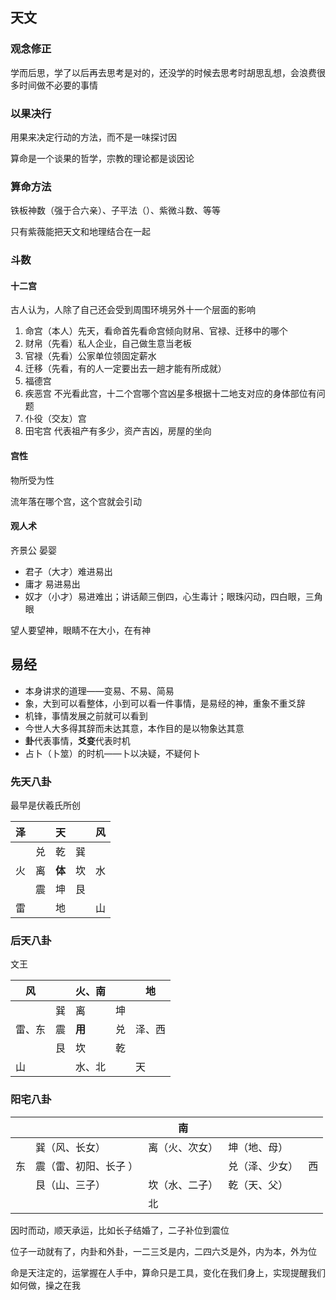 ## 天文

### 观念修正

学而后思，学了以后再去思考是对的，还没学的时候去思考时胡思乱想，会浪费很多时间做不必要的事情

### 以果决行

用果来决定行动的方法，而不是一味探讨因

算命是一个谈果的哲学，宗教的理论都是谈因论

### 算命方法

铁板神数（强于合六亲）、子平法（）、紫微斗数、等等

只有紫薇能把天文和地理结合在一起

### 斗数

#### 十二宫

古人认为，人除了自己还会受到周围环境另外十一个层面的影响

1. 命宫（本人）先天，看命首先看命宫倾向财帛、官禄、迁移中的哪个
2. 财帛（先看）私人企业，自己做生意当老板
3. 官禄（先看）公家单位领固定薪水
4. 迁移（先看，有的人一定要出去一趟才能有所成就）
5. 福德宫
6. 疾恶宫 不光看此宫，十二个宫哪个宫凶星多根据十二地支对应的身体部位有问题
7. 仆役（交友）宫
8. 田宅宫 代表祖产有多少，资产吉凶，房屋的坐向

#### 宫性

物所受为性

流年落在哪个宫，这个宫就会引动

#### 观人术

齐景公 晏婴

- 君子（大才）难进易出
- 庸才 易进易出
- 奴才（小才）易进难出；讲话颠三倒四，心生毒计；眼珠闪动，四白眼，三角眼

望人要望神，眼睛不在大小，在有神

## 易经

- 本身讲求的道理——变易、不易、简易
- 象，大到可以看整体，小到可以看一件事情，是易经的神，重象不重爻辞
- 机锋，事情发展之前就可以看到
- 今世人大多得其辞而未达其意，本作目的是以物象达其意
- **卦**代表事情，**爻变**代表时机
- 占卜（卜筮）的时机——卜以决疑，不疑何卜

### 先天八卦
最早是伏羲氏所创

|  泽  |     | 天     |     | 风   |
| :-: | :-: | ----- | --- | --- |
|     |  兑  | 乾     | 巽   |     |
|  火  |  离  | **体** | 坎   | 水   |
|     |  震  | 坤     | 艮   |     |
|  雷  |     | 地     |     | 山   |
### 后天八卦
文王

| 风   |     | 火、南   |     | 地   |
| --- | --- | ----- | --- | --- |
|     | 巽   | 离     | 坤   |     |
| 雷、东 | 震   | **用** | 兑   | 泽、西 |
|     | 艮   | 坎     | 乾   |     |
| 山   |     | 水、北   |     | 天   |

### 阳宅八卦

|     |             | 南       |         |     |
| --- | ----------- | ------- | ------- | --- |
|     | 巽（风、长女）     | 离（火、次女） | 坤（地、母）  |     |
| 东   | 震（雷、初阳、长子 ） |         | 兑（泽、少女） | 西   |
|     | 艮（山、三子）     | 坎（水、二子） | 乾（天、父）  |     |
|     |             | 北       |         |     |
因时而动，顺天承运，比如长子结婚了，二子补位到震位

位子一动就有了，内卦和外卦，一二三爻是内，二四六爻是外，内为本，外为位


命是天注定的，运掌握在人手中，算命只是工具，变化在我们身上，实现提醒我们如何做，操之在我